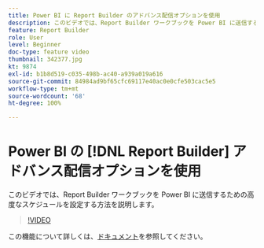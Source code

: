 ```yaml
---
title: Power BI に Report Builder のアドバンス配信オプションを使用
description: このビデオでは、Report Builder ワークブックを Power BI に送信するための高度なスケジュールを設定する方法を説明します。
feature: Report Builder
role: User
level: Beginner
doc-type: feature video
thumbnail: 342377.jpg
kt: 9874
exl-id: b1b8d519-c035-498b-ac40-a939a019a616
source-git-commit: 84984ad9bf65cfc69117e40ac0e0cfe503cac5e5
workflow-type: tm+mt
source-wordcount: '68'
ht-degree: 100%

---
```


# Power BI の [!DNL Report Builder] アドバンス配信オプションを使用

このビデオでは、Report Builder ワークブックを Power BI に送信するための高度なスケジュールを設定する方法を説明します。

>[!VIDEO](https://video.tv.adobe.com/v/346447/?quality=12&learn=on&captions=jpn)

この機能について詳しくは、[ドキュメント](https://experienceleague.adobe.com/docs/analytics/analyze/report-builder/publish-powerbi/power-bi.html?lang=ja)を参照してください。

